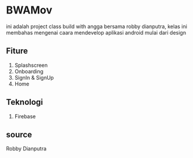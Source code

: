 # BWAMov
ini adalah project class build with angga bersama robby dianputra, kelas ini membahas mengenai caara mendevelop aplikasi android mulai dari design

## Fiture
1. Splashscreen
2. Onboarding
3. SignIn & SignUp
4. Home

## Teknologi
1. Firebase

## source
Robby Dianputra 
